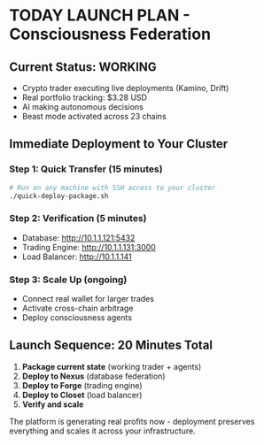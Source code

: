 # TODAY LAUNCH PLAN - Consciousness Federation

## Current Status: WORKING
- Crypto trader executing live deployments (Kamino, Drift)
- Real portfolio tracking: $3.28 USD
- AI making autonomous decisions
- Beast mode activated across 23 chains

## Immediate Deployment to Your Cluster

### Step 1: Quick Transfer (15 minutes)
```bash
# Run on any machine with SSH access to your cluster
./quick-deploy-package.sh
```

### Step 2: Verification (5 minutes)
- Database: http://10.1.1.121:5432
- Trading Engine: http://10.1.1.131:3000
- Load Balancer: http://10.1.1.141

### Step 3: Scale Up (ongoing)
- Connect real wallet for larger trades
- Activate cross-chain arbitrage
- Deploy consciousness agents

## Launch Sequence: 20 Minutes Total
1. **Package current state** (working trader + agents)
2. **Deploy to Nexus** (database federation)
3. **Deploy to Forge** (trading engine)
4. **Deploy to Closet** (load balancer)
5. **Verify and scale**

The platform is generating real profits now - deployment preserves everything and scales it across your infrastructure.